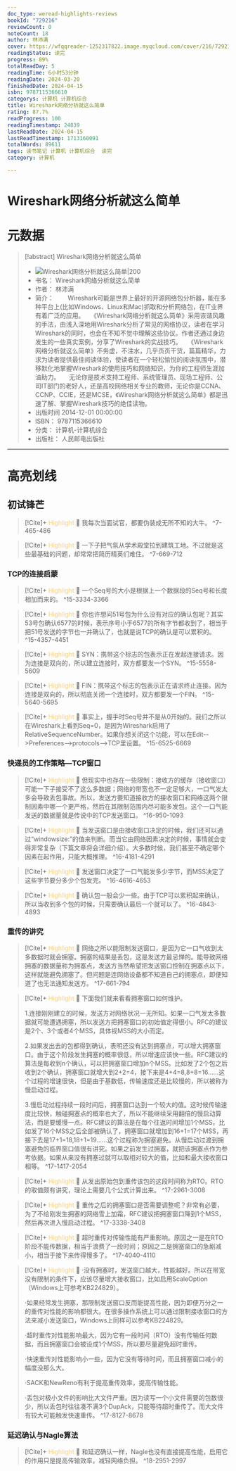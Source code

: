 ```yaml
---
doc_type: weread-highlights-reviews
bookId: "729216"
reviewCount: 0
noteCount: 18
author: 林沛满
cover: https://wfqqreader-1252317822.image.myqcloud.com/cover/216/729216/t7_729216.jpg
readingStatus: 读完
progress: 89%
totalReadDay: 5
readingTime: 6小时53分钟
readingDate: 2024-03-20
finishedDate: 2024-04-15
isbn: 9787115366610
categorys: 计算机 计算机综合
title: Wireshark网络分析就这么简单
rating: 87.7%
readProgress: 100
readingTimestamp: 24839
lastReadDate: 2024-04-15
lastReadTimestamp: 1713160091
totalWords: 89611
tags: 读书笔记 计算机 计算机综合  读完
category: 计算机

---
```


# Wireshark网络分析就这么简单

# 元数据
> [!abstract] Wireshark网络分析就这么简单
> - ![ Wireshark网络分析就这么简单|200](https://wfqqreader-1252317822.image.myqcloud.com/cover/216/729216/t7_729216.jpg)
> - 书名： Wireshark网络分析就这么简单
> - 作者： 林沛满
> - 简介： 　　Wireshark可能是世界上最好的开源网络包分析器，能在多种平台上(比如Windows、Linux和Mac)抓取和分析网络包，在IT业界有着广泛的应用。　　《Wireshark网络分析就这么简单》采用诙谐风趣的手法，由浅入深地用Wireshark分析了常见的网络协议，读者在学习Wireshark的同时，也会在不知不觉中理解这些协议。作者还通过身边发生的一些真实案例，分享了Wireshark的实战技巧。　　《Wireshark网络分析就这么简单》不务虚，不注水，几乎页页干货，篇篇精华，力求为读者提供最佳阅读体验，使读者在一个轻松愉悦的阅读氛围中，潜移默化地掌握Wireshark的使用技巧和网络知识，为你的工程师生涯加油助力。　　无论你是技术支持工程师、系统管理员、现场工程师、公司IT部门的老好人，还是高校网络相关专业的教师，无论你是CCNA、CCNP、CCIE，还是MCSE，《Wireshark网络分析就这么简单》都是迅速了解、掌握Wireshark技巧的绝佳读物。
> - 出版时间 2014-12-01 00:00:00
> - ISBN： 9787115366610
> - 分类： 计算机-计算机综合
> - 出版社： 人民邮电出版社



---

# 高亮划线

## 初试锋芒

> [!Cite]+ <span style="color: #ffce78;">Highlight</span>
> 📌 我每次当面试官，都要伪装成无所不知的大牛。
> ^7-465-486

> [!Cite]+ <span style="color: #ffce78;">Highlight</span>
> 📌 一下子把气氛从学术殿堂拉到建筑工地。不过就是这些最基础的问题，却常常把简历精英们难住。
> ^7-669-712
### TCP的连接启蒙

> [!Cite]+ <span style="color: #ffce78;">Highlight</span>
> 📌 一个Seq号的大小是根据上一个数据段的Seq号和长度相加而来的。
> ^15-3334-3366

> [!Cite]+ <span style="color: #ffce78;">Highlight</span>
> 📌 你也许想问51号包为什么没有对应的确认包呢？其实53号包确认6577的时候，表示序号小于6577的所有字节都收到了，相当于把51号发送的字节也一并确认了，也就是说TCP的确认是可以累积的。
> ^15-4357-4451

> [!Cite]+ <span style="color: #ffce78;">Highlight</span>
> 📌 SYN：携带这个标志的包表示正在发起连接请求。因为连接是双向的，所以建立连接时，双方都要发一个SYN。
> ^15-5558-5609

> [!Cite]+ <span style="color: #ffce78;">Highlight</span>
> 📌 FIN：携带这个标志的包表示正在请求终止连接。因为连接是双向的，所以彻底关闭一个连接时，双方都要发一个FIN。
> ^15-5640-5695

> [!Cite]+ <span style="color: #ffce78;">Highlight</span>
> 📌 事实上，握手时Seq号并不是从0开始的。我们之所以在Wireshark上看到Seq=0，是因为Wireshark启用了RelativeSequenceNumber。如果你想关闭这个功能，可以在Edit-->Preferences-->protocols-->TCP里设置。
> ^15-6525-6669
### 快递员的工作策略—TCP窗口

> [!Cite]+ <span style="color: #ffce78;">Highlight</span>
> 📌 但现实中也存在一些限制：接收方的缓存（接收窗口）可能一下子接受不了这么多数据；网络的带宽也不一定足够大，一口气发太多会导致丢包事故。所以，发送方要知道接收方的接收窗口和网络这两个限制因素中哪一个更严格，然后在其限制范围内尽可能多发包。这个一口气能发送的数据量就是传说中的TCP发送窗口。
> ^16-950-1093

> [!Cite]+ <span style="color: #ffce78;">Highlight</span>
> 📌 当发送窗口是由接收窗口决定的时候，我们还可以通过“windowsize:”的值来判断。而当它由网络因素决定的时候，事情就会变得非常复杂（下篇文章将会详细介绍）。大多数时候，我们甚至不确定哪个因素在起作用，只能大概推理。
> ^16-4181-4291

> [!Cite]+ <span style="color: #ffce78;">Highlight</span>
> 📌 发送窗口决定了一口气能发多少字节，而MSS决定了这些字节要分多少个包发完。
> ^16-4616-4653

> [!Cite]+ <span style="color: #ffce78;">Highlight</span>
> 📌 确认包一般会少一些。由于TCP可以累积起来确认，所以当收到多个包的时候，只需要确认最后一个就可以了。
> ^16-4843-4893
### 重传的讲究

> [!Cite]+ <span style="color: #ffce78;">Highlight</span>
> 📌 网络之所以能限制发送窗口，是因为它一口气收到太多数据时就会拥塞。拥塞的结果是丢包，这是发送方最忌惮的。能导致网络拥塞的数据量称为拥塞点，发送方当然希望把发送窗口控制在拥塞点以下，这样就能避免拥塞了。但问题是连网络设备都不知道自己的拥塞点，即便知道了也无法通知发送方。
> ^17-661-794

> [!Cite]+ <span style="color: #ffce78;">Highlight</span>
> 📌 下面我们就来看看拥塞窗口如何维护。
>
>1.连接刚刚建立的时候，发送方对网络状况一无所知。如果一口气发太多数据就可能遭遇拥塞，所以发送方把拥塞窗口的初始值定得很小。RFC的建议是2个、3个或者4个MSS，具体视MSS的大小而定。
>
>2.如果发出去的包都得到确认，表明还没有达到拥塞点，可以增大拥塞窗口。由于这个阶段发生拥塞的概率很低，所以增速应该快一些。RFC建议的算法是每收到n个确认，可以把拥塞窗口增加n个MSS。比如发了2个包之后收到2个确认，拥塞窗口就增大到2+2=4，接下来是4+4=8,8+8=16……这个过程的增速很快，但是由于基数低，传输速度还是比较慢的，所以被称为慢启动过程。
>
>3.慢启动过程持续一段时间后，拥塞窗口达到一个较大的值。这时候传输速度比较快，触碰拥塞点的概率也大了，所以不能继续采用翻倍的慢启动算法，而是要缓慢一点。RFC建议的算法是在每个往返时间增加1个MSS。比如发了16个MSS之后全部被确认了，拥塞窗口就增加到16+1=17个MSS，再接下去是17+1=18,18+1=19……这个过程称为拥塞避免。从慢启动过渡到拥塞避免的临界窗口值很有讲究。如果之前发生过拥塞，就把该拥塞点作为参考依据。如果从来没有拥塞过就可以取相对较大的值，比如和最大接收窗口相等。
> ^17-1417-2054

> [!Cite]+ <span style="color: #ffce78;">Highlight</span>
> 📌 从发出原始包到重传该包的这段时间称为RTO。RTO的取值颇有讲究，理论上需要几个公式计算出来。
> ^17-2961-3008

> [!Cite]+ <span style="color: #ffce78;">Highlight</span>
> 📌 重传之后的拥塞窗口是否需要调整呢？非常有必要，为了不给刚发生拥塞的网络雪上加霜，RFC建议把拥塞窗口降到1个MSS，然后再次进入慢启动过程。
> ^17-3338-3408

> [!Cite]+ <span style="color: #ffce78;">Highlight</span>
> 📌 超时重传对传输性能有严重影响。原因之一是在RTO阶段不能传数据，相当于浪费了一段时间；原因之二是拥塞窗口的急剧减小，相当于接下来传得慢多了。
> ^17-4040-4110

> [!Cite]+ <span style="color: #ffce78;">Highlight</span>
> 📌 ·没有拥塞时，发送窗口越大，性能越好。所以在带宽没有限制的条件下，应该尽量增大接收窗口，比如启用ScaleOption（Windows上可参考KB224829）。
>
>·如果经常发生拥塞，那限制发送窗口反而能提高性能，因为即便万分之一的重传对性能的影响都很大。在很多操作系统上可以通过限制接收窗口的方法来减小发送窗口，Windows上同样可以参考KB224829。
>
>·超时重传对性能影响最大，因为它有一段时间（RTO）没有传输任何数据，而且拥塞窗口会被设成1个MSS，所以要尽量避免超时重传。
>
>·快速重传对性能影响小一些，因为它没有等待时间，而且拥塞窗口减小的幅度没那么大。
>
>·SACK和NewReno有利于提高重传效率，提高传输性能。
>
>·丢包对极小文件的影响比大文件严重。因为读写一个小文件需要的包数很少，所以丢包时往往凑不满3个DupAck，只能等待超时重传了。而大文件有较大可能触发快速重传。
> ^17-8127-8678
### 延迟确认与Nagle算法

> [!Cite]+ <span style="color: #ffce78;">Highlight</span>
> 📌 和延迟确认一样，Nagle也没有直接提高性能，启用它的作用只是提高传输效率，减轻网络负担。
> ^18-2951-2997

